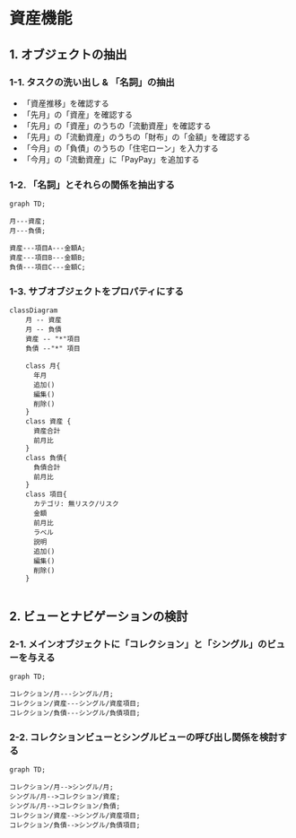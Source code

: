 # 資産機能

## 1. オブジェクトの抽出

### 1-1. タスクの洗い出し & 「名詞」の抽出

- 「資産推移」を確認する
- 「先月」の「資産」を確認する
- 「先月」の「資産」のうちの「流動資産」を確認する
- 「先月」の「流動資産」のうちの「財布」の「金額」を確認する
- 「今月」の「負債」のうちの「住宅ローン」を入力する
- 「今月」の「流動資産」に「PayPay」を追加する

### 1-2. 「名詞」とそれらの関係を抽出する

```mermaid
graph TD;

月---資産;
月---負債;

資産---項目A---金額A;
資産---項目B---金額B;
負債---項目C---金額C;
```

### 1-3. サブオブジェクトをプロパティにする

```mermaid
classDiagram
    月 -- 資産
    月 -- 負債
    資産 -- "*"項目
    負債 --"*" 項目

    class 月{
      年月
      追加()
      編集()
      削除()
    }
    class 資産 {
      資産合計
      前月比
    }
    class 負債{
      負債合計
      前月比
    }
    class 項目{
      カテゴリ: 無リスク/リスク
      金額
      前月比
      ラベル
      説明
      追加()
      編集()
      削除()
    }


```

## 2. ビューとナビゲーションの検討

### 2-1. メインオブジェクトに「コレクション」と「シングル」のビューを与える

```mermaid
graph TD;

コレクション/月---シングル/月;
コレクション/資産---シングル/資産項目;
コレクション/負債---シングル/負債項目;

```

### 2-2. コレクションビューとシングルビューの呼び出し関係を検討する

```mermaid
graph TD;

コレクション/月-->シングル/月;
シングル/月-->コレクション/資産;
シングル/月-->コレクション/負債;
コレクション/資産-->シングル/資産項目;
コレクション/負債-->シングル/負債項目;

```
